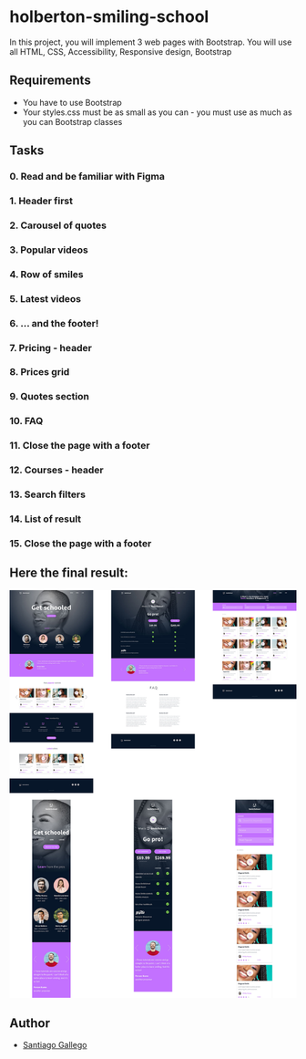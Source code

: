 # holberton-smiling-school

In this project, you will implement 3 web pages with Bootstrap.
You will use all HTML, CSS, Accessibility, Responsive design, Bootstrap


## Requirements

* You have to use Bootstrap
* Your styles.css must be as small as you can - you must use as much as you can Bootstrap classes

## Tasks

### 0. Read and be familiar with Figma

### 1. Header first

### 2. Carousel of quotes

### 3. Popular videos

### 4. Row of smiles

### 5. Latest videos

### 6. ... and the footer!

### 7. Pricing - header

### 8. Prices grid

### 9. Quotes section

### 10. FAQ

### 11. Close the page with a footer

### 12. Courses - header

### 13. Search filters

### 14. List of result

### 15. Close the page with a footer


## Here the final result:

![alt text](https://github.com/Santiago-Gallego/holberton-smiling-school/blob/master/final.jpg)

## Author

* [Santiago Gallego](https://github.com/Santiago-Gallego)
